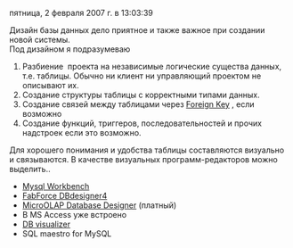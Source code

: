 пятница, 2 февраля 2007 г. в 13:03:39

Дизайн базы данных дело приятное и также важное при создании новой системы.  
Под дизайном я подразумеваю

1. Разбиение  проекта на независимые логические существа данных, т.е. таблицы. Обычно ни клиент ни управляющий проектом не описывают их.
2. Создание структуры таблицы с корректными типами данных.
3. Создание связей между таблицами через [Foreign Key](http://0804team.kiev.ua/dm/blog/2006/05/07/%d1%8d%d0%ba%d1%81%d0%ba%d1%83%d1%80%d1%81-%d0%b2-sql/) , если возможно
4. Создание функций, триггеров, последовательностей и прочих надстроек если это возможно.

Для хорошего понимания и удобства таблицы составляются визуально и связываются. В качестве визуальных программ-редакторов можно выделить..[  
](http://fabforce.net/dbdesigner4/)

- [Mysql Workbench](http://dev.mysql.com/downloads/gui-tools/5.0.html)
- [FabForce DBdesigner4](http://fabforce.net/dbdesigner4/)
- [MicroOLAP Database Designer](http://www.microolap.com/products/database/mysql-designer/) (платный)
- В MS Access уже встроено
- [DB visualizer](http://www.minq.se/products/dbvis/)
- SQL maestro for MySQL